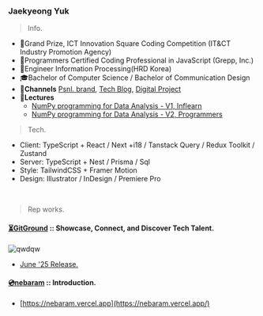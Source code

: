 ### Jaekyeong Yuk

> Info.
- 🥇Grand Prize, ICT Innovation Square Coding Competition (IT&CT Industry Promotion Agency)
- 🏅Programmers Certified Coding Professional in JavaScript (Grepp, Inc.)
- 🏅Engineer Information Processing(HRD Korea)
- 🎓Bachelor of Computer Science / Bachelor of Communication Design
- 📡**Channels** [Psnl. brand](https://nebaram.vercel.app), [Tech Blog](https://yjg-lab.tistory.com), [Digital Project](https://www.behance.net/yukjaegyong)
- 📡**Lectures**
  - [NumPy programming for Data Analysis - V1, Inflearn](https://inf.run/xadJ)
  - [NumPy programming for Data Analysis - V2, Programmers](https://school.programmers.co.kr/learn/courses/16290/16290-%EB%8D%B0%EC%9D%B4%ED%84%B0-%EA%B3%BC%ED%95%99%EC%9D%84-%EC%9C%84%ED%95%9C-%ED%8C%8C%EC%9D%B4%EC%8D%AC-numpy)

> Tech.

- Client: TypeScript + React / Next +i18 / Tanstack Query / Redux Toolkit / Zustand
- Server: TypeScript + Nest / Prisma / Sql
- Style: TailwindCSS + Framer Motion
- Design: Illustrator / InDesign / Premiere Pro

<br />

> Rep works.

#### [⏳GitGround](https://github.com/yjglab) :: Showcase, Connect, and Discover Tech Talent.

![qwdqw](https://github.com/yjglab/yjglab/assets/70316567/79196033-6ade-405a-a066-806745e22f9a)

- [June '25 Release.](#)

#### [💿nebaram](https://github.com/yjglab/nebaram) :: Introduction.

- [https://nebaram.vercel.app](https://nebaram.vercel.app/)

<br />
